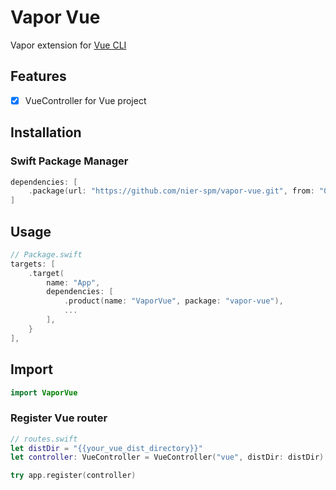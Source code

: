 # Vapor Vue

Vapor extension for [Vue CLI](https://cli.vuejs.org/)

## Features

- [x] VueController for Vue project

## Installation

### Swift Package Manager

```swift
dependencies: [
    .package(url: "https://github.com/nier-spm/vapor-vue.git", from: "0.0.1")
]
```

## Usage

```swift
// Package.swift
targets: [
    .target(
        name: "App",
        dependencies: [
            .product(name: "VaporVue", package: "vapor-vue"),
            ...
        ],
    }
],
```

## Import

```swift
import VaporVue
```

### Register Vue router

```swift
// routes.swift
let distDir = "{{your_vue_dist_directory}}"
let controller: VueController = VueController("vue", distDir: distDir)

try app.register(controller)
```

